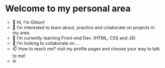 <h1>Welcome to my personal area</h1>
<ul type="circle">
<li> 👋 Hi, I’m Gilson! </li>
<li> 👀 I’m interested to learn about, practice and colaborate on projects in my area.</li>
<li> 🌱 I’m currently learning Front-end Dev. (HTML, CSS and JS) </li>
<li> 💞️ I’m looking to collaborate on ... </li>
<li> 📫 How to reach me? visit my profile pages and choose your way to talk to me!</li>
<li> 🌐 <a href="https://gil95.github.io/Meu-perfil/" target="_blank" rel="noopener noreferrer" style="color:#fff;">My profile</a></li>
</ul>
<!---
Gil95/Gil95 is a ✨ special ✨ repository because its `README.md` (this file) appears on your GitHub profile.
You can click the Preview link to take a look at your changes.
--->
